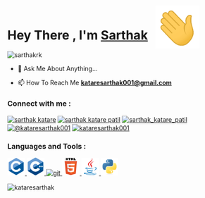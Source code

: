<html>

<h1>Hey There , I'm <a href="https://github.com/kataresarthak">Sarthak</a> 
<img src="hi.gif" alt="" width="100px" style="position:relative;top:20px; left:10px; max-width: 50%;">
</h1>

<!--<h3 align="center">A Passionate SPPU Computer Engineering Student</h3>-->

<p align="left"> <img src="https://komarev.com/ghpvc/?username=sarthakrk&label=Profile%20views&color=0e75b6&style=flat" alt="sarthakrk" /> </p>

<!-- 🌱 I’m Currently Learning **DSA**-->

- 💬 Ask Me About Anything...

- 📫 How To Reach Me **kataresarthak001@gmail.com**

<h3 align="left">Connect with me :</h3>
<p align="left">
<a href="https://linkedin.com/in/sarthak katare" target="blank"><img align="center" src="https://raw.githubusercontent.com/rahuldkjain/github-profile-readme-generator/master/src/images/icons/Social/linked-in-alt.svg" alt="sarthak katare" height="30" width="40" /></a>
<a href="https://fb.com/sarthak katare patil" target="blank"><img align="center" src="https://raw.githubusercontent.com/rahuldkjain/github-profile-readme-generator/master/src/images/icons/Social/facebook.svg" alt="sarthak katare patil" height="30" width="40" /></a>
<a href="https://instagram.com/sarthak_katare_patil" target="blank"><img align="center" src="https://raw.githubusercontent.com/rahuldkjain/github-profile-readme-generator/master/src/images/icons/Social/instagram.svg" alt="sarthak_katare_patil" height="30" width="40" /></a>
<a href="https://www.hackerrank.com/@kataresarthak001" target="blank"><img align="center" src="https://raw.githubusercontent.com/rahuldkjain/github-profile-readme-generator/master/src/images/icons/Social/hackerrank.svg" alt="@kataresarthak001" height="30" width="40" /></a>
<a href="https://auth.geeksforgeeks.org/user/kataresarthak001" target="blank"><img align="center" src="https://raw.githubusercontent.com/rahuldkjain/github-profile-readme-generator/master/src/images/icons/Social/geeks-for-geeks.svg" alt="kataresarthak001" height="30" width="40" /></a>
</p>

<h3 align="left">Languages and Tools :</h3>
<p align="left"> <a href="https://www.cprogramming.com/" target="_blank" rel="noreferrer"> <img src="https://raw.githubusercontent.com/devicons/devicon/master/icons/c/c-original.svg" alt="c" width="40" height="40"/> </a> <a href="https://www.w3schools.com/cpp/" target="_blank" rel="noreferrer"> <img src="https://raw.githubusercontent.com/devicons/devicon/master/icons/cplusplus/cplusplus-original.svg" alt="cplusplus" width="40" height="40"/> </a> <a href="https://git-scm.com/" target="_blank" rel="noreferrer"> <img src="https://www.vectorlogo.zone/logos/git-scm/git-scm-icon.svg" alt="git" width="40" height="40"/> </a> <a href="https://www.w3.org/html/" target="_blank" rel="noreferrer"> <img src="https://raw.githubusercontent.com/devicons/devicon/master/icons/html5/html5-original-wordmark.svg" alt="html5" width="40" height="40"/> </a> <a href="https://www.java.com" target="_blank" rel="noreferrer"> <img src="https://raw.githubusercontent.com/devicons/devicon/master/icons/java/java-original.svg" alt="java" width="40" height="40"/> </a> <a href="https://www.python.org" target="_blank" rel="noreferrer"> <img src="https://raw.githubusercontent.com/devicons/devicon/master/icons/python/python-original.svg" alt="python" width="40" height="40"/> </a> </p>

<p><img align="center" src="https://github-readme-stats.vercel.app/api/top-langs?username=kataresarthak&show_icons=true&locale=en&layout=compact" alt="kataresarthak" /></p>
